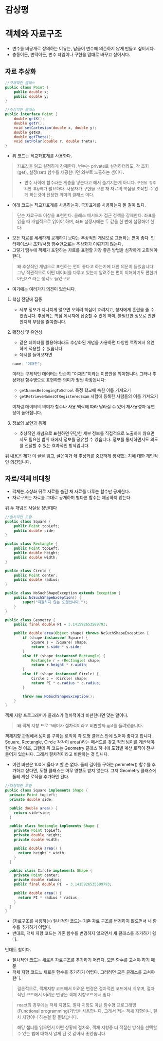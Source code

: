 # 감상평

# 객체와 자료구조

- 변수를 비공개로 정의하는 이유는, 남들이 변수에 의존하지 않게 만들고 싶어서다.
- 충동이든, 변덕이든, 변수 타입이나 구현을 맘대로 바꾸고 싶어서다.

## 자료 추상화

```java
//구체적인 클래스
public class Point {
    public double x;
    public double y;
}
```

```java
//추상적인 클래스
public interface Point {
    double getX();
    double getY();
    void setCartesian(double x, double y);
    double getRO;
    double getTheta();
    void setPolar(double r, double theta);
}
```

- 위 코드는 직교좌표계를 사용한다.

> 좌표값을 읽고 설정하게 강제한다. 변수는 private로 설정하더라도, 각 조회(get), 설정(set) 함수를 제공한다면 외부로 노출하는 셈이다.
>
> - 변수 사이에 함수라는 계층을 넣는다고 해서 숨겨지는게 아니다. `구현을 감추려면 추상화`가 필요하다. 사용자가 구현을 모른 채 자료의 핵심을 조작할 수 있게 하는것이 진정한 의미의 클래스 이다.

- 아래 코드는 직교좌표계를 사용하는지, 극좌표계를 사용하는지 알 길이 없다.

> 단순 자료구조 이상을 표현한다. 클래스 메서드가 접근 정책을 강제한다.
> 좌표를 읽을 때 개별적으로 읽어야 하며, 좌표 설정시에는 두 값을 한 번에 설정해야 한다.

- 모든 자료를 세세하게 공개하기 보다는 추상적인 개념으로 표현하는 편이 좋다. 인터페이스나 조회/서정 함수만으로는 추상화가 이뤄지지 않는다.
- 그렇기 땜누에 객체가 포함하는 자료를 표현할 가장 좋은 방법을 심각하게 고민해야 한다.

> 왜 추상적인 개념으로 표현하는 편이 좋다고 하는지에 대한 의문이 들었습니다. 그냥 직관적으로 어떤 데이터를 다루고 있는지 알려주는 편이 이해하기도 편한거 아닌가? 라는 생각도 들었구요

- 여기에는 여러가지 의견이 있습니다.

1. 핵심 전달에 집중
   - 세부 정보가 지나치게 많으면 오히려 핵심이 흐려지고, 청자에게 혼란을 줄 수 있습니다.
     추상화는 핵심 메시지에 집중할 수 있게 하며, 불필요한 정보로 인한 인지적 부담을 줄여줍니다.
2. 확장성 및 유연성

   - 같은 데이터를 활용하더라도 추상화된 개념을 사용하면 다양한 맥락에서 유연하게 적용할 수 있습니다.
   - 예시를 들어보자면

   ```js
   name: "이재진";
   ```

   이라는 구체적인 데이터는 단순히 "이재진"이라는 이름만을 의미합니다. 그러나 추상화된 함수명으로 표현하면 의미가 훨씬 확장됩니다:

   - `getNamesBelongingToSchool` 특정 학교에 속한 이름 가져오기
   - `getRetrieveNamesOfRegisteredExam` 시험에 등록한 사람들의 이름 가져오기

   이처럼 데이터의 의미가 함수나 사용 맥락에 따라 달라질 수 있어 재사용성과 유연성이 높아집니다.

3. 정보의 보안과 통제
   - 추상적인 개념으로 표현하면 민감한 세부 정보를 직접적으로 노출하지 않으면서도 필요한 범위 내에서 정보를 공유할 수 있습니다.
     정보를 통제하면서도 의도를 전달할 수 있는 효과적인 방식입니다.

위 내용은 제가 이 글을 읽고, 글쓴이가 왜 추상화를 중요하게 생각했는지에 대한 개인적인 의견입니다.

## 자료/객체 비대칭

- 객체는 추상화 뒤로 자료를 숨긴 채 자료를 다루는 함수만 공개한다.
- 자료구조는 자료를 그대로 공개하며 별다른 함수는 제공하지 않는다.

위 두 개념은 사실상 정반대다

```java
//절차적인 도형
public class Square {
    public Point topLeft;
    public double side;
}

public class Rectangle {
    public Point topLeft;
    public double height;
    public double width;
}

public class Circle {
    public Point center;
    public double radius;
}

public class NoSuchShapeException extends Exception {
    public NoSuchShapeException() {
        super("지원하지 않는 도형입니다.");
    }
}

public class Geometry {
    public final double PI = 3.141592653589793;

    public double area(Object shape) throws NoSuchShapeException {
        if (shape instanceof Square) {
            Square s = (Square) shape;
            return s.side * s.side;
        }
        else if (shape instanceof Rectangle) {
            Rectangle r = (Rectangle) shape;
            return r.height * r.width;
        }
        else if (shape instanceof Circle) {
            Circle c = (Circle) shape;
            return PI * c.radius * c.radius;
        }

        throw new NoSuchShapeException();
    }
}
```

객체 지향 프로그래머가 클래스가 절차적이라 비판한다면 맞는 말이다.

> 왜 객체 지향 프로그래머가 절차적이라고 비판할까 gpt를 돌려봤습니다.

객체지향 관점에서 넓이를 구하는 로직이 각 도형 클래스 안에 있어야 좋다고 합니다.
Square, Rectangle, Circle 각각이 area()라는 메서드를 갖고 직접 넓이를 계산해야 한다는 것 이죠,
그런데 위 코드는 Geometry 클래스 하나에 도형별 계산 로직이 전부 들어가 있습니다.
그래서 절차적이라고 비판하는 것 입니다.

- 이런 비판은 100% 옳다고 할 순 없다.
  둘레 길이를 구하는 perimeter() 함수를 추가하고 싶다면, 도형 클래스는 아무 영향도 받지 않는다. 그저 Geometry 클래스에 둘레 계산 로직을 추가하면 된다.

```java
//다형적인 도형
public class Square implements Shape {
  private Point topLeft;
  private double side;

  public double area() {
    return side*side;
  }

  public class Rectangle implements Shape {
    private Point topLeft;
    private double height;
    private double width;

    public double area() {
      return height * width;
    }
  }

  public class Circle implements Shape {
    private Point center;
    private double radius;
    public final double PI  = 3.1415926535589793;

    public double area() {
      return PI * radius * radius;
    }
  }
}
```

- (자료구조를 사용하는) 절차적인 코드는 기존 자료 구조를 변경하지 않으면서 새 함수를 추가하기 어렵다.
- 반대로, 객체 지향 코드는 기존 함수를 변경하지 않으면서 새 클래스를 추가하기 쉽다.

반대도 참이다.

- 절차적인 코드는 새로운 자료구조를 추가하기 어렵다. 모든 함수를 고쳐야 하기 때문
- 객체 지향 코드느 새로운 함수를 추가하기 어렵다. 그러려면 모든 클래스를 고쳐야 한다.

> 결론적으로, 객체지향 코드에서 어려운 변경은 절차적인 코드에서 쉬우며, 절차적인 코드에서 어려운 변경은 객체 지향코드에서 쉽다.

> react의 경우에는 객체 지향도, 절차 지향도 아닌 함수형 프로그래밍(Functional programming)기법을 사용합니다. 그래서 저는 객체 지향이니, 절차 지향이니 하는걸 잘 몰랐습니다.

> 해당 챕터를 읽으면서 어떤 상황에 절차와, 객체 지향중 더 적절한 방식을 선택할 수 있는 법에 대해서 알게 된 것 같아서 좋았습니다.
